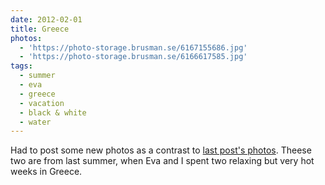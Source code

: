 ```yaml
---
date: 2012-02-01
title: Greece
photos:
  - 'https://photo-storage.brusman.se/6167155686.jpg'
  - 'https://photo-storage.brusman.se/6166617585.jpg'
tags:
  - summer
  - eva
  - greece
  - vacation
  - black & white
  - water
---
```


Had to post some new photos as a contrast to [last post's photos](/2012-01-24-winter). Theese two are from last summer, when Eva and I spent two relaxing but very hot weeks in Greece.
